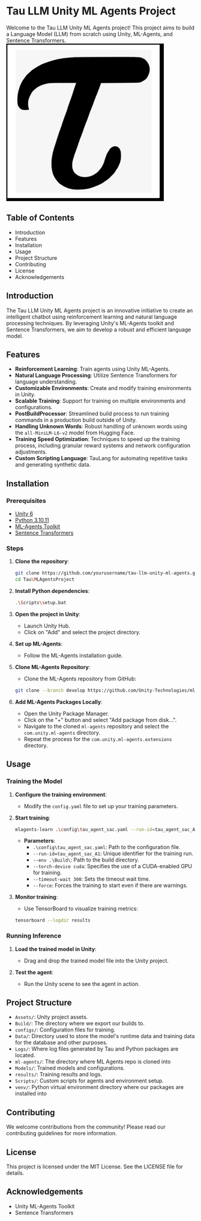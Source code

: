 # Tau LLM Unity ML Agents Project

Welcome to the Tau LLM Unity ML Agents project! This project aims to build a Language Model (LLM) from scratch using Unity, ML-Agents, and Sentence Transformers.
![Screenshot of a the greek symbol tau](logo.png)

## Table of Contents

- Introduction
- Features
- Installation
- Usage
- Project Structure
- Contributing
- License
- Acknowledgements

## Introduction

The Tau LLM Unity ML Agents project is an innovative initiative to create an intelligent chatbot using reinforcement learning and natural language processing techniques. By leveraging Unity's ML-Agents toolkit and Sentence Transformers, we aim to develop a robust and efficient language model.

## Features

- **Reinforcement Learning**: Train agents using Unity ML-Agents.
- **Natural Language Processing**: Utilize Sentence Transformers for language understanding.
- **Customizable Environments**: Create and modify training environments in Unity.
- **Scalable Training**: Support for training on multiple environments and configurations.
- **PostBuildProcessor**: Streamlined build process to run training commands in a production build outside of Unity.
- **Handling Unknown Words**: Robust handling of unknown words using the `all-MiniLM-L6-v2` model from Hugging Face.
- **Training Speed Optimization**: Techniques to speed up the training process, including granular reward systems and network configuration adjustments.
- **Custom Scripting Language**: TauLang for automating repetitive tasks and generating synthetic data.

## Installation

### Prerequisites

- [Unity 6](https://unity.com/releases/editor/whats-new/6000.0.0)
- [Python 3.10.11](https://www.python.org/downloads/release/python-31011/)
- [ML-Agents Toolkit](https://github.com/Unity-Technologies/ml-agents/tree/develop)
- [Sentence Transformers](https://huggingface.co/sentence-transformers)

### Steps

1. **Clone the repository**:
    ```bash
    git clone https://github.com/yourusername/tau-llm-unity-ml-agents.git
    cd Tau\MLAgentsProject
    ```

2. **Install Python dependencies**:
    ```bash
    .\Scripts\setup.bat
    ```

3. **Open the project in Unity**:
    - Launch Unity Hub.
    - Click on "Add" and select the project directory.

4. **Set up ML-Agents**:
    - Follow the ML-Agents installation guide.

5. **Clone ML-Agents Repository**:
    - Clone the ML-Agents repository from GitHub:
    ```bash
    git clone --branch develop https://github.com/Unity-Technologies/ml-agents.git
    ```

6. **Add ML-Agents Packages Locally**:
    - Open the Unity Package Manager.
    - Click on the "+" button and select "Add package from disk...".
    - Navigate to the cloned `ml-agents` repository and select the `com.unity.ml-agents` directory.
    - Repeat the process for the `com.unity.ml-agents.extensions` directory.

## Usage

### Training the Model

1. **Configure the training environment**:
    - Modify the `config.yaml` file to set up your training parameters.

2. **Start training**:
    ```bash
    mlagents-learn .\config\tau_agent_sac.yaml --run-id=tau_agent_sac_A1 --env .\Build\ --torch-device cuda --timeout-wait 300 --force
    ```

    - **Parameters**:
        - `.\config\tau_agent_sac.yaml`: Path to the configuration file.
        - `--run-id=tau_agent_sac_A1`: Unique identifier for the training run.
        - `--env .\Build\`: Path to the build directory.
        - `--torch-device cuda`: Specifies the use of a CUDA-enabled GPU for training.
        - `--timeout-wait 300`: Sets the timeout wait time.
        - `--force`: Forces the training to start even if there are warnings.

3. **Monitor training**:
    - Use TensorBoard to visualize training metrics:
    ```bash
    tensorboard --logdir results
    ```

### Running Inference

1. **Load the trained model in Unity**:
    - Drag and drop the trained model file into the Unity project.

2. **Test the agent**:
    - Run the Unity scene to see the agent in action.

## Project Structure

- `Assets/`: Unity project assets.
- `Build/`: The directory where we export our builds to.
- `configs/`: Configuration files for training.
- `Data/`: Directory used to store the model's runtime data and training data for the database and other purposes.
- `Logs/`: Where log files generated by Tau and Python packages are located.
- `ml-agents/`: The directory where ML Agents repo is cloned into
- `Models/`: Trained models and configurations.
- `results/`: Training results and logs.
- `Scripts/`: Custom scripts for agents and environment setup.
- `venv/`: Python virtual environment directory where our packages are installed into

## Contributing

We welcome contributions from the community! Please read our contributing guidelines for more information.

## License

This project is licensed under the MIT License. See the LICENSE file for details.

## Acknowledgements

- Unity ML-Agents Toolkit
- Sentence Transformers
